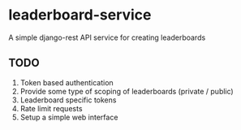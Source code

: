 # leaderboard-service

A simple django-rest API service for creating leaderboards

## TODO
1. Token based authentication
2. Provide some type of scoping of leaderboards (private / public)
3. Leaderboard specific tokens
4. Rate limit requests
5. Setup a simple web interface
